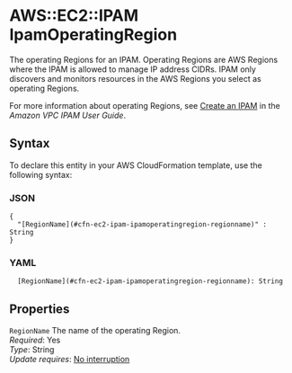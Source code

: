 # AWS::EC2::IPAM IpamOperatingRegion<a name="aws-properties-ec2-ipam-ipamoperatingregion"></a>

The operating Regions for an IPAM\. Operating Regions are AWS Regions where the IPAM is allowed to manage IP address CIDRs\. IPAM only discovers and monitors resources in the AWS Regions you select as operating Regions\.

For more information about operating Regions, see [Create an IPAM](/vpc/latest/ipam/create-ipam.html) in the *Amazon VPC IPAM User Guide*\.

## Syntax<a name="aws-properties-ec2-ipam-ipamoperatingregion-syntax"></a>

To declare this entity in your AWS CloudFormation template, use the following syntax:

### JSON<a name="aws-properties-ec2-ipam-ipamoperatingregion-syntax.json"></a>

```
{
  "[RegionName](#cfn-ec2-ipam-ipamoperatingregion-regionname)" : String
}
```

### YAML<a name="aws-properties-ec2-ipam-ipamoperatingregion-syntax.yaml"></a>

```
  [RegionName](#cfn-ec2-ipam-ipamoperatingregion-regionname): String
```

## Properties<a name="aws-properties-ec2-ipam-ipamoperatingregion-properties"></a>

`RegionName`  <a name="cfn-ec2-ipam-ipamoperatingregion-regionname"></a>
The name of the operating Region\.  
*Required*: Yes  
*Type*: String  
*Update requires*: [No interruption](https://docs.aws.amazon.com/AWSCloudFormation/latest/UserGuide/using-cfn-updating-stacks-update-behaviors.html#update-no-interrupt)